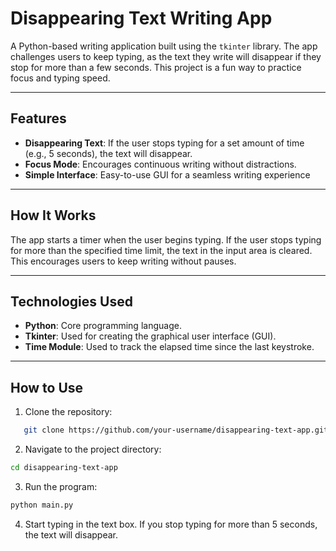 # Disappearing Text Writing App

A Python-based writing application built using the `tkinter` library. The app challenges users to keep typing, as the text they write will disappear if they stop for more than a few seconds. This project is a fun way to practice focus and typing speed.

---

## Features

- **Disappearing Text**: If the user stops typing for a set amount of time (e.g., 5 seconds), the text will disappear.
- **Focus Mode**: Encourages continuous writing without distractions.
- **Simple Interface**: Easy-to-use GUI for a seamless writing experience

---

## How It Works

The app starts a timer when the user begins typing. If the user stops typing for more than the specified time limit, the text in the input area is cleared. This encourages users to keep writing without pauses.

---

## Technologies Used

- **Python**: Core programming language.
- **Tkinter**: Used for creating the graphical user interface (GUI).
- **Time Module**: Used to track the elapsed time since the last keystroke.

---

## How to Use

1. Clone the repository:

```bash
   git clone https://github.com/your-username/disappearing-text-app.git
```
2. Navigate to the project directory:

```bash
cd disappearing-text-app
```
3. Run the program:

```bash
python main.py
```
4. Start typing in the text box. If you stop typing for more than 5 seconds, the text will disappear.